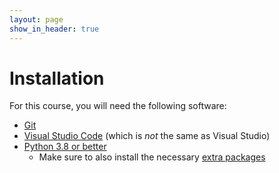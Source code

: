 ```yaml
---
layout: page
show_in_header: true
---
```


# Installation

For this course, you will need the following software:

* [Git](https://github.com/git-guides/install-git)
* [Visual Studio Code](https://code.visualstudio.com/) (which is *not* the same as Visual Studio)
* [Python 3.8 or better](python.md)
  * Make sure to also install the necessary [extra packages](python-packages.md)
